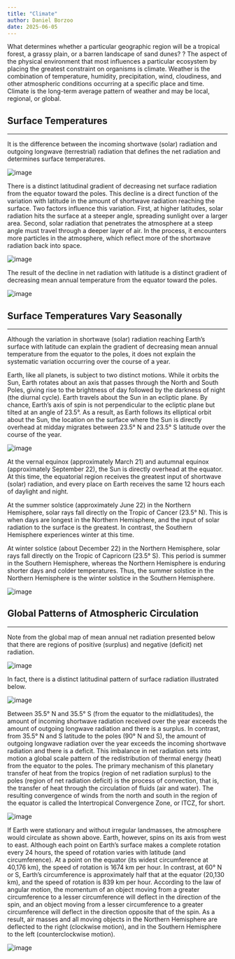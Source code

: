 ```yaml
---
title: "Climate"
author: Daniel Borzoo 
date: 2025-06-05
---
```


What determines whether a particular geographic region will be a tropical forest, a grassy plain, or a barren landscape of sand dunes? ? The aspect of the physical environment that most influences a particular ecosystem by placing the greatest constraint on organisms is climate. Weather is the combination of temperature, humidity, precipitation, wind, cloudiness, and other atmospheric conditions occurring at a specific place and time. Climate is the long-term average pattern of weather and may be local, regional, or global.

## Surface Temperatures
---

It is the difference between the incoming shortwave (solar) radiation and outgoing longwave (terrestrial) radiation that defines the net radiation and determines surface temperatures. 

![image](https://github.com/user-attachments/assets/5bdbca2f-e97f-4aaa-b741-6fc0e4b63a2a)

There is a distinct latitudinal gradient of decreasing net surface radiation from the equator toward the poles. This decline is a direct function of the variation with latitude in the amount of shortwave radiation reaching the surface. Two factors influence this variation. First, at higher latitudes, solar radiation hits the surface at a steeper angle, spreading sunlight over a larger area. Second, solar radiation that penetrates the atmosphere at a steep angle must travel through a deeper layer of air. In the process, it encounters more particles in the atmosphere, which reflect more of the shortwave radiation back into space. 

![image](https://github.com/user-attachments/assets/d5d87f29-1658-447d-98dd-798d0175b5d8)

The result of the decline in net radiation with latitude is a distinct gradient of decreasing mean annual temperature from the equator toward the poles. 

![image](https://github.com/user-attachments/assets/1ef71154-4fe4-4284-a441-c415dd421bdf)

## Surface Temperatures Vary Seasonally
---

Although the variation in shortwave (solar) radiation reaching Earth’s surface with latitude can explain the gradient of decreasing mean annual temperature from the equator to the poles, it does not explain the systematic variation occurring over the course of a year. 

Earth, like all planets, is subject to two distinct motions. While it orbits the Sun, Earth rotates about an axis that passes through the North and South Poles, giving rise to the brightness of day followed by the darkness of night (the diurnal cycle). Earth travels about the Sun in an ecliptic plane. By chance, Earth’s axis of spin is not perpendicular to the ecliptic plane but tilted at an angle of 23.5°. As a result, as Earth follows its elliptical orbit about the Sun, the location on the surface where the Sun is directly overhead at midday migrates between 23.5° N and 23.5° S latitude over the course of the year. 

![image](https://github.com/user-attachments/assets/9094afc7-5822-4fff-b3a6-77d9cc0b3ca2)

At the vernal equinox (approximately March 21) and autumnal equinox (approximately September 22), the Sun is directly overhead at the equator. At this time, the equatorial region receives the greatest input of shortwave (solar) radiation, and every place on Earth receives the same 12 hours each of daylight and night.

At the summer solstice (approximately June 22) in the Northern Hemisphere, solar rays fall directly on the Tropic of Cancer (23.5° N). This is when days are longest in the Northern Hemisphere, and the input of solar radiation to the surface is the greatest. In contrast, the Southern Hemisphere experiences winter at this time. 

At winter solstice (about December 22) in the Northern Hemisphere, solar rays fall directly on the Tropic of Capricorn (23.5° S). This period is summer in the Southern Hemisphere, whereas the Northern Hemisphere is enduring shorter days and colder temperatures. Thus, the summer solstice in the Northern Hemisphere is the winter solstice in the Southern Hemisphere.

![image](https://github.com/user-attachments/assets/fc2ebfd9-bfa2-432f-aa3c-699415d59c3e)


## Global Patterns of Atmospheric Circulation
---

Note from the global map of mean annual net radiation presented below that there are regions of positive (surplus) and negative (deficit) net radiation.  

![image](https://github.com/user-attachments/assets/ef77e785-2e3b-414a-976c-6f53bf3859dd)


In fact, there is a distinct latitudinal pattern of surface radiation illustrated below. 

![image](https://github.com/user-attachments/assets/425d2159-27f5-4033-9c99-532c2c7c5714)

Between 35.5° N and 35.5° S (from the equator to the midlatitudes), the amount of incoming shortwave radiation received over the year exceeds the amount of outgoing longwave radiation and there is a surplus. In contrast, from 35.5° N and S latitude to the poles (90° N and S), the amount of outgoing longwave radiation over the year exceeds the incoming shortwave radiation and there is a deficit. This imbalance in net radiation sets into motion a global scale pattern of the redistribution of thermal energy (heat) from the equator to the poles. The primary mechanism of this planetary transfer of heat from the tropics (region of net radiation surplus) to the poles (region of net radiation deficit) is the process of convection, that is, the transfer of heat through the circulation of fluids (air and water). The resulting convergence of winds from the north and south in the region of the equator is called the Intertropical Convergence Zone, or ITCZ, for short.

![image](https://github.com/user-attachments/assets/3d9bd8f0-b140-42ae-b319-cb2381fbe8ad)

If Earth were stationary and without irregular landmasses, the atmosphere would circulate as shown above. Earth, however, spins on its axis from west to east. Although each point on Earth’s surface makes a complete rotation every 24 hours, the speed of rotation varies with latitude (and circumference). At a point on the equator (its widest circumference at 40,176 km), the speed of rotation is 1674 km per hour. In contrast, at 60° N or S, Earth’s circumference is approximately half that at the equator (20,130 km), and the speed of rotation is 839 km per hour. According to the law of angular motion, the momentum of an object moving from a greater circumference to a lesser circumference will deflect in the direction of the spin, and an object moving from a lesser circumference to a greater circumference will deflect in the direction opposite that of the spin. As a result, air masses and all moving objects in the Northern Hemisphere are deflected to the right (clockwise motion), and in the Southern Hemisphere to the left (counterclockwise motion). 

![image](https://github.com/user-attachments/assets/98f0702f-6279-4c0e-940e-1acf3f88a690)


